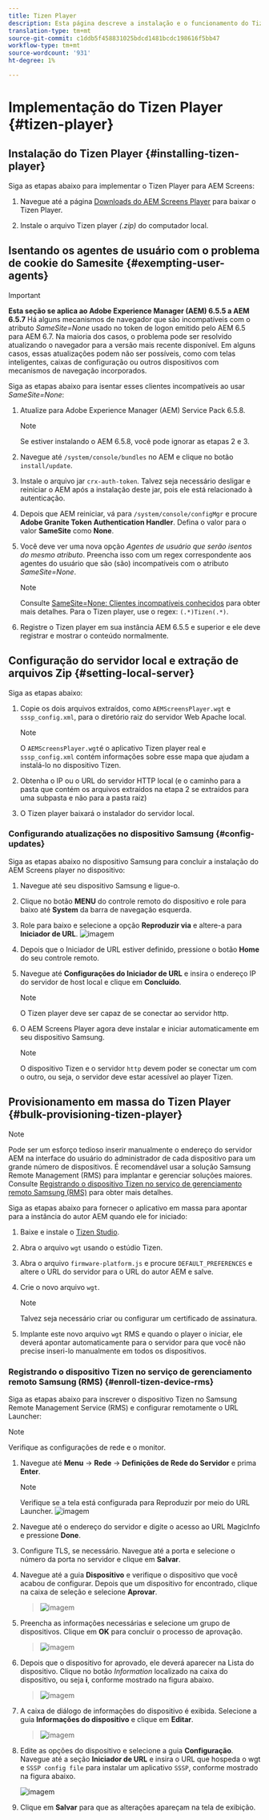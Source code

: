 ```yaml
---
title: Tizen Player
description: Esta página descreve a instalação e o funcionamento do Tizen Player.
translation-type: tm+mt
source-git-commit: c1ddb5f458831025bdcd1481bcdc198616f5bb47
workflow-type: tm+mt
source-wordcount: '931'
ht-degree: 1%

---
```



# Implementação do Tizen Player {#tizen-player}

## Instalação do Tizen Player {#installing-tizen-player}

Siga as etapas abaixo para implementar o Tizen Player para AEM Screens:

1. Navegue até a página [Downloads do AEM Screens Player](https://download.macromedia.com/screens/) para baixar o Tizen Player.

1. Instale o arquivo Tizen player *(.zip)* do computador local.

## Isentando os agentes de usuário com o problema de cookie do Samesite {#exempting-user-agents}

>[!IMPORTANT]
>**Esta seção se aplica ao Adobe Experience Manager (AEM) 6.5.5 a AEM 6.5.7**
>Há alguns mecanismos de navegador que são incompatíveis com o atributo *SameSite=None* usado no token de logon emitido pelo AEM 6.5 para AEM 6.7. Na maioria dos casos, o problema pode ser resolvido atualizando o navegador para a versão mais recente disponível. Em alguns casos, essas atualizações podem não ser possíveis, como com telas inteligentes, caixas de configuração ou outros dispositivos com mecanismos de navegação incorporados.

Siga as etapas abaixo para isentar esses clientes incompatíveis ao usar *SameSite=None*:

1. Atualize para Adobe Experience Manager (AEM) Service Pack 6.5.8.

   >[!NOTE]
   >Se estiver instalando o AEM 6.5.8, você pode ignorar as etapas 2 e 3.

1. Navegue até `/system/console/bundles` no AEM e clique no botão `install/update`.

1. Instale o arquivo jar `crx-auth-token`. Talvez seja necessário desligar e reiniciar o AEM após a instalação deste jar, pois ele está relacionado à autenticação.

1. Depois que AEM reiniciar, vá para `/system/console/configMgr` e procure **Adobe Granite Token Authentication Handler**. Defina o valor para o valor **SameSite** como **None**.

1. Você deve ver uma nova opção *Agentes de usuário que serão isentos do mesmo atributo*. Preencha isso com um regex correspondente aos agentes do usuário que são (são) incompatíveis com o atributo *SameSite=None*.
   >[!NOTE]
   >Consulte [SameSite=None: Clientes incompatíveis conhecidos](https://www.chromium.org/updates/same-site/incompatible-clients) para obter mais detalhes. Para o Tizen player, use o regex: `(.*)Tizen(.*)`.

1. Registre o Tizen player em sua instância AEM 6.5.5 e superior e ele deve registrar e mostrar o conteúdo normalmente.


## Configuração do servidor local e extração de arquivos Zip {#setting-local-server}

Siga as etapas abaixo:

1. Copie os dois arquivos extraídos, como `AEMScreensPlayer.wgt` e `sssp_config.xml`, para o diretório raiz do servidor Web Apache local.

   >[!NOTE]
   >O `AEMScreensPlayer.wgt`é o aplicativo Tizen player real e `sssp_config.xml` contém informações sobre esse mapa que ajudam a instalá-lo no dispositivo Tizen.

1. Obtenha o IP ou o URL do servidor HTTP local (e o caminho para a pasta que contém os arquivos extraídos na etapa 2 se extraídos para uma subpasta e não para a pasta raiz)

1. O Tizen player baixará o instalador do servidor local.

### Configurando atualizações no dispositivo Samsung {#config-updates}

Siga as etapas abaixo no dispositivo Samsung para concluir a instalação do AEM Screens player no dispositivo:

1. Navegue até seu dispositivo Samsung e ligue-o.

1. Clique no botão **MENU** do controle remoto do dispositivo e role para baixo até **System** da barra de navegação esquerda.

1. Role para baixo e selecione a opção **Reproduzir via** e altere-a para **Iniciador de URL**.
   ![imagem](/help/user-guide/assets/tizen/rms-2.png)

1. Depois que o Iniciador de URL estiver definido, pressione o botão **Home** do seu controle remoto.

1. Navegue até **Configurações do Iniciador de URL** e insira o endereço IP do servidor de host local e clique em **Concluído**.
   >[!NOTE]
   >O Tizen player deve ser capaz de se conectar ao servidor http.

1. O AEM Screens Player agora deve instalar e iniciar automaticamente em seu dispositivo Samsung.

   >[!NOTE]
   >O dispositivo Tizen e o servidor `http` devem poder se conectar um com o outro, ou seja, o servidor deve estar acessível ao player Tizen.

## Provisionamento em massa do Tizen Player {#bulk-provisioning-tizen-player}

>[!NOTE]
>Pode ser um esforço tedioso inserir manualmente o endereço do servidor AEM na interface do usuário do administrador de cada dispositivo para um grande número de dispositivos. É recomendável usar a solução Samsung Remote Management (RMS) para implantar e gerenciar soluções maiores. Consulte [Registrando o dispositivo Tizen no serviço de gerenciamento remoto Samsung (RMS)](#enroll-tizen-device-rm) para obter mais detalhes.

Siga as etapas abaixo para fornecer o aplicativo em massa para apontar para a instância do autor AEM quando ele for iniciado:

1. Baixe e instale o [Tizen Studio](https://developer.tizen.org/development/tizen-studio/download).
1. Abra o arquivo `wgt` usando o estúdio Tizen.
1. Abra o arquivo `firmware-platform.js` e procure `DEFAULT_PREFERENCES` e altere o URL do servidor para o URL do autor AEM e salve.
1. Crie o novo arquivo `wgt`.

   >[!NOTE]
   >Talvez seja necessário criar ou configurar um certificado de assinatura.

1. Implante este novo arquivo `wgt` RMS e quando o player o iniciar, ele deverá apontar automaticamente para o servidor para que você não precise inseri-lo manualmente em todos os dispositivos.

### Registrando o dispositivo Tizen no serviço de gerenciamento remoto Samsung (RMS) {#enroll-tizen-device-rms}

Siga as etapas abaixo para inscrever o dispositivo Tizen no Samsung Remote Management Service (RMS) e configurar remotamente o URL Launcher:

>[!NOTE]
>Verifique as configurações de rede e o monitor.

1. Navegue até **Menu** -> **Rede** -> **Definições de Rede do Servidor** e prima **Enter**.

   >[!NOTE]
   >Verifique se a tela está configurada para Reproduzir por meio do URL Launcher.
   >![imagem](/help/user-guide/assets/tizen/rms-2.png)

1. Navegue até o endereço do servidor e digite o acesso ao URL MagicInfo e pressione **Done**.

1. Configure TLS, se necessário. Navegue até a porta e selecione o número da porta no servidor e clique em **Salvar**.

1. Navegue até a guia **Dispositivo** e verifique o dispositivo que você acabou de configurar. Depois que um dispositivo for encontrado, clique na caixa de seleção e selecione **Aprovar**.

   >![imagem](/help/user-guide/assets/tizen/rms-3.png)

1. Preencha as informações necessárias e selecione um grupo de dispositivos. Clique em **OK** para concluir o processo de aprovação.

   >![imagem](/help/user-guide/assets/tizen/rms-7.png)

1. Depois que o dispositivo for aprovado, ele deverá aparecer na Lista do dispositivo. Clique no botão *Information* localizado na caixa do dispositivo, ou seja **i**, conforme mostrado na figura abaixo.

   >![imagem](/help/user-guide/assets/tizen/rms-6.png)

1. A caixa de diálogo de informações do dispositivo é exibida. Selecione a guia **Informações do dispositivo** e clique em **Editar**.

   >![imagem](/help/user-guide/assets/tizen/rms-5.png)

1. Edite as opções do dispositivo e selecione a guia **Configuração**. Navegue até a seção **Iniciador de URL** e insira o URL que hospeda o wgt e `SSSP config file` para instalar um aplicativo `SSSP`, conforme mostrado na figura abaixo.

   ![imagem](/help/user-guide/assets/tizen/rms-9.png)

1. Clique em **Salvar** para que as alterações apareçam na tela de exibição.




